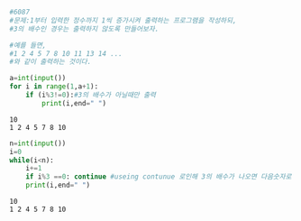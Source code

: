 ```python
#6087
#문제:1부터 입력한 정수까지 1씩 증가시켜 출력하는 프로그램을 작성하되,
#3의 배수인 경우는 출력하지 않도록 만들어보자.

#예를 들면,
#1 2 4 5 7 8 10 11 13 14 ...
#와 같이 출력하는 것이다.

a=int(input())
for i in range(1,a+1):
    if (i%3!=0):#3의 배수가 아닐때만 출력
        print(i,end=" ")
```

    10
    1 2 4 5 7 8 10 


```python
n=int(input())
i=0
while(i<n):
    i+=1
    if i%3 ==0: continue #useing contunue 로인해 3의 배수가 나오면 다음숫자로 넘어간다
    print(i,end=" ")
```

    10
    1 2 4 5 7 8 10 


```python

```
